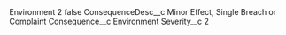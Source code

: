 <?xml version="1.0" encoding="UTF-8"?>
<CustomMetadata xmlns="http://soap.sforce.com/2006/04/metadata" xmlns:xsi="http://www.w3.org/2001/XMLSchema-instance" xmlns:xsd="http://www.w3.org/2001/XMLSchema">
    <label>Environment 2</label>
    <protected>false</protected>
    <values>
        <field>ConsequenceDesc__c</field>
        <value xsi:type="xsd:string">Minor Effect, Single Breach or Complaint</value>
    </values>
    <values>
        <field>Consequence__c</field>
        <value xsi:type="xsd:string">Environment</value>
    </values>
    <values>
        <field>Severity__c</field>
        <value xsi:type="xsd:string">2</value>
    </values>
</CustomMetadata>
